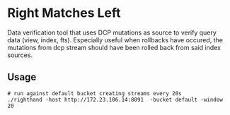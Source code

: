 # Right Matches Left
Data verification tool that uses DCP mutations as source to verify query data (view, index, fts).
Especially useful when rollbacks have occured, the mutations from dcp stream should have been rolled back from said index sources.

## Usage
```
# run against default bucket creating streams every 20s
./righthand -host http://172.23.106.14:8091  -bucket default -window 20
```

